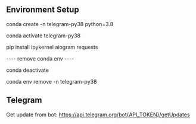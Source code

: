 ## Environment Setup

conda create -n telegram-py38 python=3.8

conda activate telegram-py38

pip install ipykernel aiogram requests

---- remove conda env ----

conda deactivate

conda env remove -n telegram-py38

## Telegram

Get update from bot: https://api.telegram.org/bot{API_TOKEN}/getUpdates
